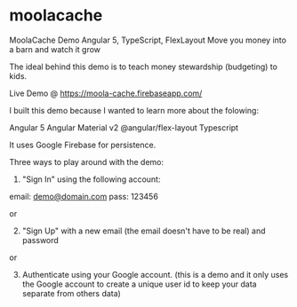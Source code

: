 
# moolacache
MoolaCache Demo Angular 5, TypeScript, FlexLayout
    Move you money into a barn and watch it grow

The ideal behind this demo is to teach money stewardship (budgeting) to kids.

Live Demo @ https://moola-cache.firebaseapp.com/

I built this demo because I wanted to learn more about the folowing:

Angular 5
Angular Material v2
@angular/flex-layout
Typescript

It uses Google Firebase for persistence.


Three ways to play around with the demo:

1. "Sign In" using the following account:

email: demo@domain.com
pass: 123456

or

2. "Sign Up" with a new email (the email doesn't have to be real) and password

or

3. Authenticate using your Google account. (this is a demo and it only uses the Google account to create a unique user id to keep your data separate from others data)

